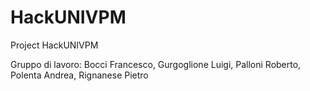 # HackUNIVPM

Project HackUNIVPM

Gruppo di lavoro:
Bocci Francesco, Gurgoglione Luigi, Palloni Roberto, Polenta Andrea, Rignanese Pietro
